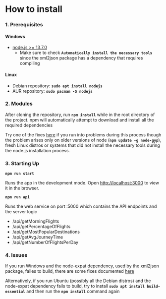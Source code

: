 # How to install

### 1. Prerequisites
#### Windows
- [node.js >= 13.7.0](https://nodejs.org/en/)
  - Make sure to check **`Automatically install the necessary tools`** since the xml2json package has a dependency that requires compiling
#### Linux
- Debian repository: **`sudo apt install nodejs`**
- AUR repository: **`sudo pacman -S nodejs`**

### 2. Modules

After cloning the repository, run **`npm install`** while in the root directory of the project. npm will automatically attempt to download and install all the required dependencies

Try one of the fixes [here](https://github.com/rdneagu/fs-a2-react#4-issues) if you run into problems during this process though the problem arises only on older versions of node (**`npm update -g node-gyp`**), fresh Linux distros or systems that did not install the necessary tools during the node.js installation process.

### 3. Starting Up

**`npm run start`**

Runs the app in the development mode.
Open [http://localhost:3000](http://localhost:3000) to view it in the browser.

**`npm run api`**

Runs the web service on port :5000 which contains the API endpoints and the server logic
- /api/getMorningFlights
- /api/getPercentageOfFlights
- /api/getMostPopularDestinations
- /api/getAvgJourneyTime
- /api/getNumberOfFlightsPerDay

### 4. Issues

If you run Windows and the node-expat dependency, used by the [xml2json](https://www.npmjs.com/package/xml2json) package, failes to build, there are some fixes documented [here](https://github.com/astro/node-expat/blob/master/README.md#windows)

Alternatively, if you run Ubuntu (possibly all the Debian distros) and the node-expat dependency fails to build, try to install **`sudo apt install build-essential`** and then run the **`npm install`** command again

